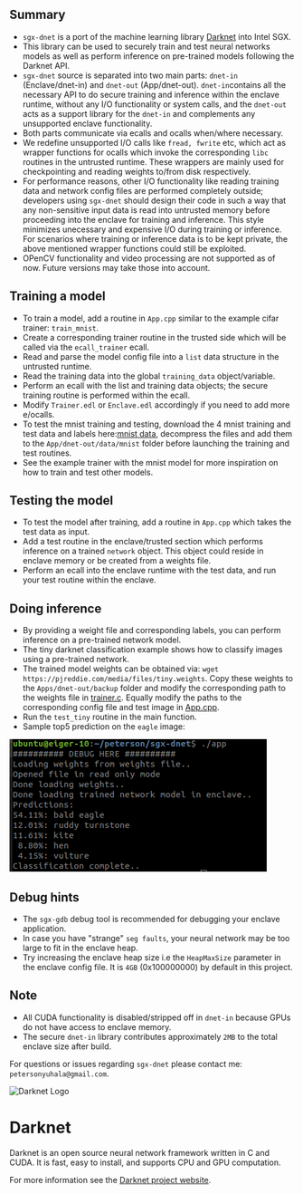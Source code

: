 ## Summary
- `sgx-dnet` is a port of the machine learning library [Darknet](http://pjreddie.com/darknet) into Intel SGX. 
- This library can be used to securely train and test neural networks models as well as perform inference on pre-trained models following the Darknet API. 
- `sgx-dnet` source is separated into two main parts: `dnet-in` (Enclave/dnet-in) and `dnet-out` (App/dnet-out). `dnet-in`contains all the necessary API to do secure training and inference within the enclave runtime, without any I/O functionality or system calls, and the `dnet-out` acts as a support library for the `dnet-in` and complements any unsupported enclave functionality.
- Both parts communicate via ecalls and ocalls when/where necessary. 
- We redefine unsupported I/O calls like `fread, fwrite` etc, which act as wrapper functions for ocalls which invoke the corresponding `libc` routines in the untrusted runtime. These wrappers are mainly used for checkpointing and reading weights to/from disk respectively.
- For performance reasons, other I/O functionality like reading training data and network config files are performed completely outside; developers using `sgx-dnet` should design their code in such a way that any non-sensitive input data is read into untrusted memory before proceeding into the enclave for training and inference. This style minimizes unecessary and expensive I/O during training or inference. For scenarios where training or inference data is to be kept private, the above mentioned wrapper functions could still be exploited.
- OPenCV functionality and video processing are not supported as of now. Future versions may take those into account.

 

## Training a model
- To train a model, add a routine in `App.cpp` similar to the example cifar trainer: `train_mnist`. 
- Create a corresponding trainer routine in the trusted side which will be called via the `ecall_trainer` ecall.
- Read and parse the model config file into a `list` data structure in the untrusted runtime. 
- Read the training data into the global `training_data` object/variable.
- Perform an ecall with the list and training data objects; the secure training routine is performed within the ecall.
- Modify `Trainer.edl` or `Enclave.edl` accordingly if you need to add more e/ocalls.
- To test the mnist training and testing, download the 4 mnist training and test data and labels here:[mnist data](http://yann.lecun.com/exdb/mnist/), decompress the files and add them to the `App/dnet-out/data/mnist` folder before launching the training and test routines.
- See the example trainer with the mnist model for more inspiration on how to train and test other models.

## Testing the model
- To test the model after training, add a routine in `App.cpp` which takes the test data as input.
- Add a test routine in the enclave/trusted section which performs inference on a trained `network` object. This object could reside in enclave memory or be created from a weights file.
- Perform an ecall into the enclave runtime with the test data, and run your test routine within the enclave.

## Doing inference
- By providing a weight file and corresponding labels, you can perform inference on a pre-trained network model.
- The tiny darknet classification example shows how to classify images using a pre-trained network.
- The trained model weights can be obtained via: `wget https://pjreddie.com/media/files/tiny.weights`. Copy these weights to the `Apps/dnet-out/backup` folder and modify the corresponding path to the weights file in [trainer.c](Enclave/dnet-in/train/trainer.c). Equally modify the paths to the corresponding config file and test image in [App.cpp](App/App.cpp).
- Run the `test_tiny` routine in the main function.
- Sample top5 prediction on the `eagle` image: 

![eagle predictions](App/dnet-out/data/test_predict.png)

## Debug hints
- The `sgx-gdb` debug tool is recommended for debugging your enclave application.
- In case you have "strange" `seg faults`, your neural network may be too large to fit in the enclave heap.
- Try increasing the enclave heap size i.e the `HeapMaxSize` parameter in the enclave config file. It is `4GB` (0x100000000) by default in this project.

## Note
- All CUDA functionality is disabled/stripped off in `dnet-in` because GPUs do not have access to enclave memory.
- The secure `dnet-in` library contributes approximately `2MB` to the total enclave size after build.

For questions or issues regarding `sgx-dnet` please contact me: `petersonyuhala@gmail.com`. 

![Darknet Logo](http://pjreddie.com/media/files/darknet-black-small.png)

# Darknet #
Darknet is an open source neural network framework written in C and CUDA. It is fast, easy to install, and supports CPU and GPU computation.

For more information see the [Darknet project website](http://pjreddie.com/darknet).


